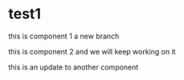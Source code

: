 # test1
this is component 1 a new branch

this is component 2 and we will keep working on it

this is an update to another component